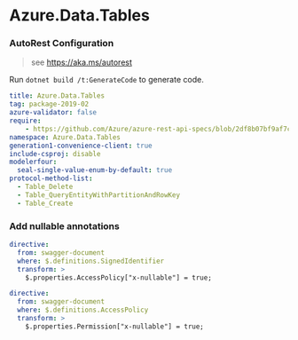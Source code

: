 # Azure.Data.Tables

### AutoRest Configuration
> see https://aka.ms/autorest

Run `dotnet build /t:GenerateCode` to generate code.

``` yaml
title: Azure.Data.Tables
tag: package-2019-02
azure-validator: false
require:
    - https://github.com/Azure/azure-rest-api-specs/blob/2df8b07bf9af7c96066ca4dda21b79297307d108/specification/cosmos-db/data-plane/readme.md
namespace: Azure.Data.Tables
generation1-convenience-client: true
include-csproj: disable
modelerfour:
  seal-single-value-enum-by-default: true
protocol-method-list:
  - Table_Delete
  - Table_QueryEntityWithPartitionAndRowKey
  - Table_Create
```

### Add nullable annotations

``` yaml
directive:
  from: swagger-document
  where: $.definitions.SignedIdentifier
  transform: >
    $.properties.AccessPolicy["x-nullable"] = true;
```

``` yaml
directive:
  from: swagger-document
  where: $.definitions.AccessPolicy
  transform: >
    $.properties.Permission["x-nullable"] = true;
```
